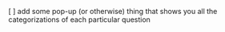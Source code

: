 [ ] add some pop-up (or otherwise) thing that shows you all the categorizations of each particular question